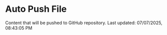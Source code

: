 # Auto Push File

Content that will be pushed to GitHub repository.
Last updated: 07/07/2025, 08:43:05 PM
